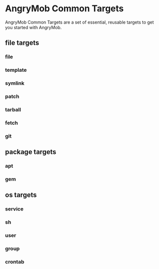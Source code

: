 # AngryMob Common Targets

AngryMob Common Targets are a set of essential, reusable targets to get you started with AngryMob.

## file targets

### file

### template

### symlink

### patch

### tarball

### fetch

### git

## package targets

### apt

### gem

## os targets

### service

### sh

### user

### group

### crontab

